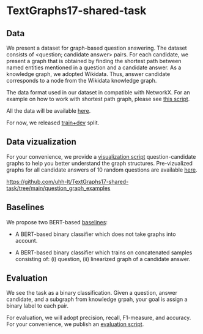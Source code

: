 # TextGraphs17-shared-task


## Data

We present a dataset for graph-based question answering. The dataset consists of <question; candidate answer> pairs. For each candidate, we present a graph that is obtained by finding the shortest path between named entities mentioned in a question and a candidate answer. As a knowledge graph, we adopted Wikidata. Thus, answer candidate corresponds to a node from the Wikidata knowledge graph. 

The data format used in our dataset in compatible with NetworkX. For an example on how to work with shortest path graph, please see [this script](https://github.com/uhh-lt/TextGraphs17-shared-task/tree/main/question_graph_examples).

All the data will be available [here](https://github.com/uhh-lt/TextGraphs17-shared-task/tree/main/data/tsv).

For now, we released [train+dev](https://github.com/uhh-lt/TextGraphs17-shared-task/blob/main/data/tsv/train_dev.tsv) split. 



## Data vizualization

For your convenience, we provide a [visualization script](https://github.com/uhh-lt/TextGraphs17-shared-task/blob/main/visualization/draw_random_question_graphs.py) question-candidate graphs to help you better understand the graph structures. Pre-vizualized graphs for all candidate answers of 10 random questions are available [here](https://github.com/uhh-lt/TextGraphs17-shared-task/tree/main/question_graph_examples).  

https://github.com/uhh-lt/TextGraphs17-shared-task/tree/main/question_graph_examples


## Baselines

We propose two BERT-based [baselines](https://github.com/uhh-lt/TextGraphs17-shared-task/baselines/bert_baselines.ipynb):

* A BERT-based binary classifier which does not take graphs into account.

* A BERT-based binary classifier which trains on concatenated samples consisting of: (i) question, (ii) linearized graph of a candidate answer.

## Evaluation

We see the task as a binary classification. Given a question, answer candidate, and a subgraph from knowledge grpah, your goal is assign a binary label to each pair.

For evaluation, we will adopt precision, recall, F1-measure, and accuracy. For your convenience, we publish an [evaluation script](https://github.com/uhh-lt/TextGraphs17-shared-task/blob/main/evaluation/evaluate.py).


